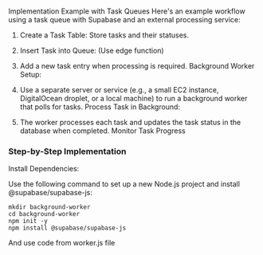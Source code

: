 ###

Implementation Example with Task Queues
Here's an example workflow using a task queue with Supabase and an external processing service:

1) Create a Task Table:
  Store tasks and their statuses.

2) Insert Task into Queue: (Use edge function)

3) Add a new task entry when processing is required.
   Background Worker Setup:

4) Use a separate server or service (e.g., a small EC2 instance, DigitalOcean droplet, or a local machine) to run a background worker that polls for tasks.
Process Task in Background:

5) The worker processes each task and updates the task status in the database when completed.
  Monitor Task Progress



### Step-by-Step Implementation
Install Dependencies:

Use the following command to set up a new Node.js project and install @supabase/supabase-js:

```
mkdir background-worker
cd background-worker
npm init -y
npm install @supabase/supabase-js
```

And use code from worker.js file
